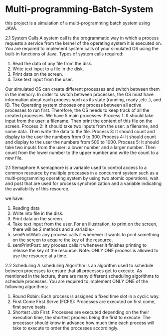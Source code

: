 # Multi-programming-Batch-System
this project is a simulation of a multi-programming batch system using JAVA.


2.1 System Calls
A system call is the programmatic way in which a process requests a service from
the kernel of the operating system it is executed on. You are required to implement
system calls of your simulated OS using the built-in functions of Java.
Types of system calls required:
1. Read the data of any file from the disk.
2. Write text input to a file in the disk.
3. Print data on the screen.
4. Take text input from the user.

Our simulated OS can create different processes and switch between them in the
memory. In order to switch between processes, the OS must have information
about each process such as its state (running, ready ,etc..), and ID. The Operating
system chooses one process between all active processes to run first. Therefore,
the OS needs to keep track of all the created processes.
We have 5 main processes:
Process 1:
It should take input from the user: a filename. Then print the content of this file
on the screen.
Process 2:
It should take two inputs from the user: a filename, and some data. Then write
the data to the file.
Process 3:
It should count and display to the user the numbers from 0 to 300.
Process 4:
It should count and display to the user the numbers from 500 to 1000.
Process 5:
It should take two inputs from the user: a lower number and a larger number.
Then count from the lower number to the upper number and write the count to a
new file.

2.1 Semaphore
A semaphore is a variable used to control access to a common resource by multiple
processes in a concurrent system such as a multi-programming operating system
by using two atomic operations, wait and post that are used for process synchronization
and a variable indicating the availability of this resource.

we have:
1. Reading data
2. Write into file in the disk.
3. Print data on the screen.
4. Take text input from the user.
For an illustration, to print on the screen, there will be 2 methods and a
variable:-
1. semPrintWait: any process calls it whenever it wants to print something
on the screen to acquire the key of the resource.
2. semPrintPost: any process calls it whenever it finishes printing to release
the key of the resource.
Note: ONLY ONE process is allowed to use the resource at a time.

2.2 Scheduling
A scheduling Algorithm is an algorithm used to schedule between processes to
ensure that all processes get to execute. As mentioned in the lecture, there are
many different scheduling algorithms to schedule processes. You are required to
implement ONLY ONE of the following algorithms:
1. Round Robin: Each process is assigned a fixed time slot in a cyclic way.
2. First Come First Serve (FCFS): Processes are executed on first come, first
serve basis.
3. Shortest Job First: Processes are executed depending on the their execution
time, the shortest process being the first to execute. The processor should
know in advance how much time each process will take to execute to order
the processes accordingly.
